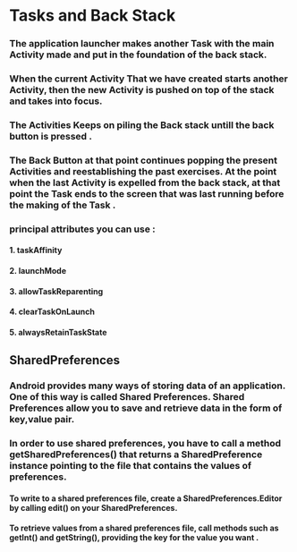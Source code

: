 # Tasks and Back Stack

### The application launcher makes another Task with the main Activity made and put in the foundation of the back stack.

### When the current Activity That we have created starts another Activity, then the new Activity is pushed on top of the stack and takes into focus.

### The Activities Keeps on piling the Back stack untill the back button is pressed .

### The Back Button at that point continues popping the present Activities and reestablishing the past exercises. At the point when the last Activity is expelled from the back stack, at that point the Task ends to the screen that was last running before the making of the Task .

### principal <activity> attributes you can use :

#### 1. taskAffinity

#### 2. launchMode

#### 3. allowTaskReparenting

#### 4. clearTaskOnLaunch

#### 5. alwaysRetainTaskState

## SharedPreferences

### Android provides many ways of storing data of an application. One of this way is called Shared Preferences. Shared Preferences allow you to save and retrieve data in the form of key,value pair.

### In order to use shared preferences, you have to call a method getSharedPreferences() that returns a SharedPreference instance pointing to the file that contains the values of preferences.

#### To write to a shared preferences file, create a SharedPreferences.Editor by calling edit() on your SharedPreferences.

#### To retrieve values from a shared preferences file, call methods such as getInt() and getString(), providing the key for the value you want .
